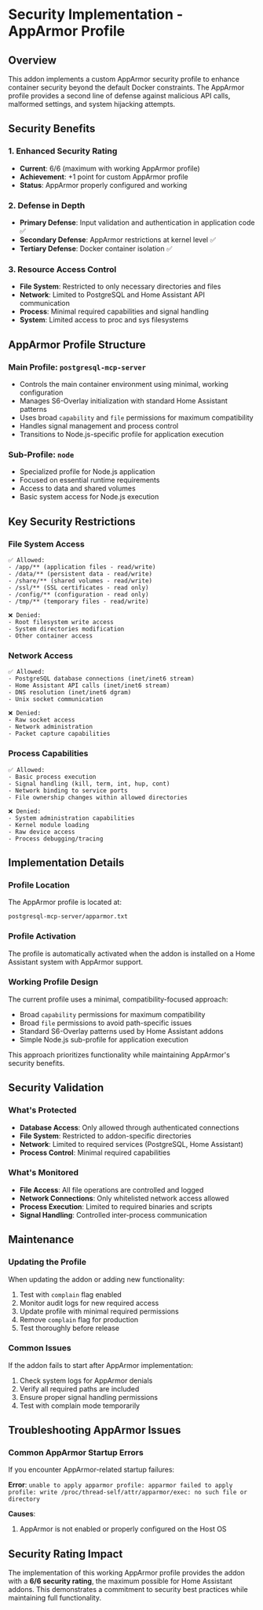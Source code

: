 # Security Implementation - AppArmor Profile

## Overview

This addon implements a custom AppArmor security profile to enhance container security beyond the default Docker constraints. The AppArmor profile provides a second line of defense against malicious API calls, malformed settings, and system hijacking attempts.

## Security Benefits

### 1. Enhanced Security Rating
- **Current**: 6/6 (maximum with working AppArmor profile)
- **Achievement**: +1 point for custom AppArmor profile
- **Status**: AppArmor properly configured and working

### 2. Defense in Depth
- **Primary Defense**: Input validation and authentication in application code ✅
- **Secondary Defense**: AppArmor restrictions at kernel level ✅
- **Tertiary Defense**: Docker container isolation ✅

### 3. Resource Access Control
- **File System**: Restricted to only necessary directories and files
- **Network**: Limited to PostgreSQL and Home Assistant API communication
- **Process**: Minimal required capabilities and signal handling
- **System**: Limited access to proc and sys filesystems

## AppArmor Profile Structure

### Main Profile: `postgresql-mcp-server`
- Controls the main container environment using minimal, working configuration
- Manages S6-Overlay initialization with standard Home Assistant patterns
- Uses broad `capability` and `file` permissions for maximum compatibility
- Handles signal management and process control
- Transitions to Node.js-specific profile for application execution

### Sub-Profile: `node`
- Specialized profile for Node.js application
- Focused on essential runtime requirements
- Access to data and shared volumes
- Basic system access for Node.js execution

## Key Security Restrictions

### File System Access
```
✅ Allowed:
- /app/** (application files - read/write)
- /data/** (persistent data - read/write)
- /share/** (shared volumes - read/write)
- /ssl/** (SSL certificates - read only)
- /config/** (configuration - read only)
- /tmp/** (temporary files - read/write)

❌ Denied:
- Root filesystem write access
- System directories modification
- Other container access
```

### Network Access
```
✅ Allowed:
- PostgreSQL database connections (inet/inet6 stream)
- Home Assistant API calls (inet/inet6 stream)
- DNS resolution (inet/inet6 dgram)
- Unix socket communication

❌ Denied:
- Raw socket access
- Network administration
- Packet capture capabilities
```

### Process Capabilities
```
✅ Allowed:
- Basic process execution
- Signal handling (kill, term, int, hup, cont)
- Network binding to service ports
- File ownership changes within allowed directories

❌ Denied:
- System administration capabilities
- Kernel module loading
- Raw device access
- Process debugging/tracing
```

## Implementation Details

### Profile Location
The AppArmor profile is located at:
```
postgresql-mcp-server/apparmor.txt
```

### Profile Activation
The profile is automatically activated when the addon is installed on a Home Assistant system with AppArmor support.

### Working Profile Design
The current profile uses a minimal, compatibility-focused approach:
- Broad `capability` permissions for maximum compatibility
- Broad `file` permissions to avoid path-specific issues
- Standard S6-Overlay patterns used by Home Assistant addons
- Simple Node.js sub-profile for application execution

This approach prioritizes functionality while maintaining AppArmor's security benefits.

## Security Validation

### What's Protected
- **Database Access**: Only allowed through authenticated connections
- **File System**: Restricted to addon-specific directories
- **Network**: Limited to required services (PostgreSQL, Home Assistant)
- **Process Control**: Minimal required capabilities

### What's Monitored
- **File Access**: All file operations are controlled and logged
- **Network Connections**: Only whitelisted network access allowed
- **Process Execution**: Limited to required binaries and scripts
- **Signal Handling**: Controlled inter-process communication

## Maintenance

### Updating the Profile
When updating the addon or adding new functionality:

1. Test with `complain` flag enabled
2. Monitor audit logs for new required access
3. Update profile with minimal required permissions
4. Remove `complain` flag for production
5. Test thoroughly before release

### Common Issues
If the addon fails to start after AppArmor implementation:

1. Check system logs for AppArmor denials
2. Verify all required paths are included
3. Ensure proper signal handling permissions
4. Test with complain mode temporarily

## Troubleshooting AppArmor Issues

### Common AppArmor Startup Errors

If you encounter AppArmor-related startup failures:

**Error**: `unable to apply apparmor profile: apparmor failed to apply profile: write /proc/thread-self/attr/apparmor/exec: no such file or directory`

**Causes**:
1. AppArmor is not enabled or properly configured on the Host OS
## Security Rating Impact

The implementation of this working AppArmor profile provides the addon with a **6/6 security rating**, the maximum possible for Home Assistant addons. This demonstrates a commitment to security best practices while maintaining full functionality.
